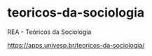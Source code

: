 # teoricos-da-sociologia
REA - Teóricos da Sociologia

https://apps.univesp.br/teoricos-da-sociologia/
